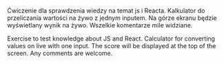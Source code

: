 Ćwiczenie dla sprawdzenia wiedzy na temat js i Reacta.
Kalkulator do przeliczania wartości na żywo z jednym inputem. Na górze ekranu będzie wyświetlany wynik na żywo.
Wszelkie komentarze mile widziane.

Exercise to test knowledge about JS and React.
Calculator for converting values on live with one input. The score will be displayed at the top of the screen.
Any comments are welcome.
